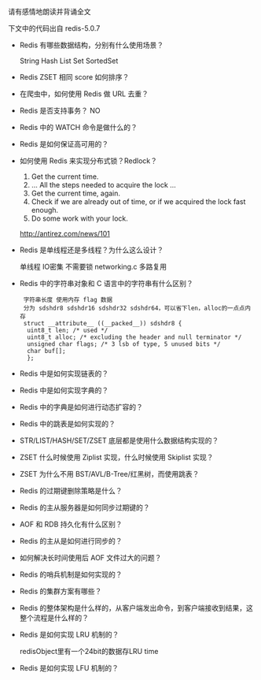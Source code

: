 请有感情地朗读并背诵全文


下文中的代码出自 redis-5.0.7

- Redis 有哪些数据结构，分别有什么使用场景？


    String Hash List Set SortedSet

- Redis ZSET 相同 score 如何排序？

    
    
- 在爬虫中，如何使用 Redis 做 URL 去重？
- Redis 是否支持事务？ NO
- Redis 中的 WATCH 命令是做什么的？ 
- Redis 是如何保证高可用的？
- 如何使用 Redis 来实现分布式锁？Redlock？

    
    1. Get the current time.
    2. … All the steps needed to acquire the lock …
    3. Get the current time, again.
    4. Check if we are already out of time, or if we acquired the lock fast enough.
    5. Do some work with your lock.
    
    http://antirez.com/news/101
    
- Redis 是单线程还是多线程？为什么这么设计？
    
    
    单线程 IO密集 不需要锁 networking.c 多路复用
    
- Redis 中的字符串对象和 C 语言中的字符串有什么区别？

        
       字符串长度 使用内存 flag 数据
       分为 sdshdr8 sdshdr16 sdshdr32 sdshdr64，可以省下len，alloc的一点点内存
       struct __attribute__ ((__packed__)) sdshdr8 {
        uint8_t len; /* used */
        uint8_t alloc; /* excluding the header and null terminator */
        unsigned char flags; /* 3 lsb of type, 5 unused bits */
        char buf[];
        };

- Redis 中是如何实现链表的？
- Redis 中是如何实现字典的？
- Redis 中的字典是如何进行动态扩容的？
- Redis 中的跳表是如何实现的？
- STR/LIST/HASH/SET/ZSET 底层都是使用什么数据结构实现的？
- ZSET 什么时候使用 Ziplist 实现，什么时候使用 Skiplist 实现？
- ZSET 为什么不用 BST/AVL/B-Tree/红黑树，而使用跳表？
- Redis 的过期键删除策略是什么？                            
- Redis 的主从服务器是如何同步过期键的？
- AOF 和 RDB 持久化有什么区别？
- Redis 的主从是如何进行同步的？
- 如何解决长时间使用后 AOF 文件过大的问题？
- Redis 的哨兵机制是如何实现的？
- Redis 的集群方案有哪些？
- Redis 的整体架构是什么样的，从客户端发出命令，到客户端接收到结果，这整个流程是什么样的？
- Redis 是如何实现 LRU 机制的？

    redisObject里有一个24bit的数据存LRU time
    

- Redis 是如何实现 LFU 机制的？
